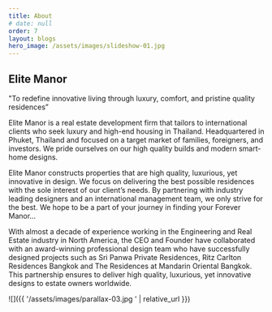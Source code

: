 ```yaml
---
title: About
# date: null
order: 7
layout: blogs
hero_image: /assets/images/slideshow-01.jpg
---
```

## **Elite Manor**

<p class="blockquote">"To redefine innovative living through luxury, comfort, and pristine quality residences”</p>

Elite Manor is a real estate development firm that tailors to international clients who seek luxury and high-end housing in Thailand. Headquartered in Phuket, Thailand and focused on a target market of families, foreigners, and investors. We pride ourselves on our high quality builds and modern smart-home designs.

Elite Manor constructs properties that are high quality, luxurious, yet innovative in design. We focus on delivering the best possible residences with the sole interest of our client’s needs. By partnering with industry leading designers and an international management team, we only strive for the best. We hope to be a part of your journey in finding your Forever Manor…

With almost a decade of experience working in the Engineering and Real Estate industry in North America, the CEO and Founder have collaborated with an award-winning professional design team who have successfully designed projects such as Sri Panwa Private Residences, Ritz Carlton Residences Bangkok and The Residences at Mandarin Oriental Bangkok. This partnership ensures to deliver high quality, luxurious, yet innovative designs to estate owners worldwide.

![]({{ '/assets/images/parallax-03.jpg ' | relative_url }})
